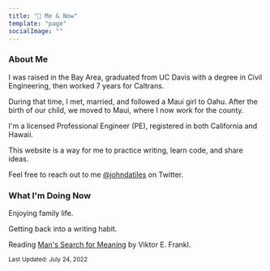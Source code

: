 ```yaml
---
title: "🌱 Me & Now"
template: "page"
socialImage: ""
---
```

### About Me
I was raised in the Bay Area, graduated from UC Davis with a degree in Civil Engineering, then worked 7 years for Caltrans. 

During that time, I met, married, and followed a Maui girl to Oahu. After the birth of our child, we moved to Maui, where I now work for the county.

I'm a licensed Professional Engineer (PE), registered in both California and Hawaii.

This website is a way for me to practice writing, learn code, and share ideas.

Feel free to reach out to me [@johndatiles](https://twitter.com/johndatiles) on Twitter.

### What I'm Doing Now
Enjoying family life.

Getting back into a writing habit.

Reading [Man's Search for Meaning](https://www.amazon.com/Mans-Search-Meaning-Viktor-Frankl-ebook/dp/B009U9S6FI) by Viktor E. Frankl.

<sup>Last Updated: July 24, 2022</sup>
